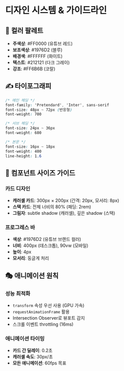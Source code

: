 # 디자인 시스템 & 가이드라인

## 🎨 컬러 팔레트

- **주색상**: #FF0000 (유튜브 레드)
- **보조색상**: #1976D2 (블루)
- **배경색**: #FFFFFF (화이트)
- **텍스트**: #212121 (다크 그레이)
- **강조**: #FF6B6B (코랄)

## ✍️ 타이포그래피

```css
/* 메인 헤딩 */
font-family: 'Pretendard', 'Inter', sans-serif
font-size: 48px ~ 72px (반응형)
font-weight: 700

/* 서브 헤딩 */
font-size: 24px ~ 36px
font-weight: 600

/* 본문 */
font-size: 16px ~ 18px
font-weight: 400
line-height: 1.6
```

## 📐 컴포넌트 사이즈 가이드

### 카드 디자인
- **캐러셀 카드**: 300px × 200px (간격: 20px, 모서리: 8px)
- **스택 카드**: 전체 너비의 80% (패딩: 2rem)
- **그림자**: subtle shadow (캐러셀), 깊은 shadow (스택)

### 프로그레스 바
- **색상**: #1976D2 (유튜브 브랜드 컬러)
- **너비**: 400px (데스크톱), 90vw (모바일)
- **높이**: 4px
- **모서리**: 둥글게 처리

## 🎭 애니메이션 원칙

### 성능 최적화
- `transform` 속성 우선 사용 (GPU 가속)
- `requestAnimationFrame` 활용
- Intersection Observer로 뷰포트 감지
- 스크롤 이벤트 throttling (16ms)

### 애니메이션 타이밍
- **카드 간 딜레이**: 0.2초
- **캐러셀 속도**: 30px/초
- **모든 애니메이션**: 60fps 목표